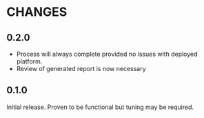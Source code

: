 # CHANGES

## 0.2.0

- Process will always complete provided no issues with deployed platform.
- Review of generated report is now necessary

## 0.1.0

Initial release.  Proven to be functional but tuning may be required.
